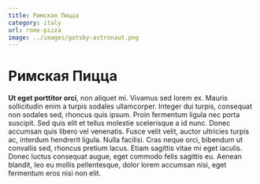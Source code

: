 ```yaml
---
title: Римская Пицца
category: italy
url: rome-pizza
image: ../images/gatsby-astronaut.png
---
```


# Римская Пицца

**Ut eget porttitor orci**, non aliquet mi. Vivamus sed lorem ex. Mauris sollicitudin enim a turpis sodales ullamcorper. Integer dui turpis, consequat non sodales sed, rhoncus quis ipsum. Proin fermentum ligula nec porta suscipit. Sed quis elit et tellus molestie scelerisque a id nunc. Donec accumsan quis libero vel venenatis. Fusce velit velit, auctor ultricies turpis ac, interdum hendrerit ligula. Nulla facilisi. Cras neque orci, bibendum ut convallis sed, rhoncus pretium lacus. Etiam sagittis vitae mi eget iaculis. Donec luctus consequat augue, eget commodo felis sagittis eu. Aenean blandit, leo eu mollis pellentesque, dolor lorem accumsan nisi, eget fermentum eros nisi non elit.